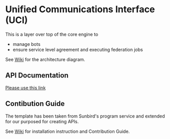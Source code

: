# Unified Communications Interface (UCI)

This is a layer over top of the core engine to

- manage bots
- ensure service level agreement and executing federation jobs

See [Wiki](https://github.com/Samagra-Development/UCI/wiki) for the architecture diagram.

## API Documentation

[Please use this link](https://documenter.getpostman.com/view/7043186/Tz5qaxaN)

## Contibution Guide

The template has been taken from Sunbird's program service and extended for our purposed for creating APIs.

See [Wiki](https://github.com/Samagra-Development/UCI/wiki) for installation instruction and Contribution Guide.
